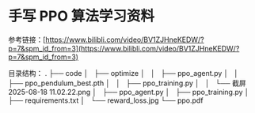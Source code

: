 # 手写 PPO 算法学习资料

参考链接：[https://www.bilibli.com/video/BV1ZJHneKEDW/?p=7&spm_id_from=3](https://www.bilibli.com/video/BV1ZJHneKEDW/?p=7&spm_id_from=3)

目录结构：
.
├── code
│   ├── optimize
│   │   ├── ppo_agent.py
│   │   ├── ppo_pendulum_best.pth
│   │   ├── ppo_training.py
│   │   └── 截屏2025-08-18 11.02.22.png
│   ├── ppo_agent.py
│   ├── ppo_training.py
│   ├── requirements.txt
│   └── reward_loss.jpg
└── ppo.pdf

